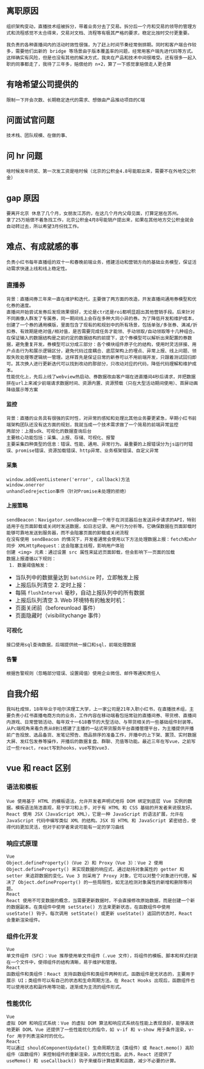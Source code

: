 ## 离职原因

    组织架构变动，直播技术组被拆分，带着业务分去了交易。拆分后一个月和交易的领导的管理方式和流程感觉不太合得来，交易对文档、流程等有极其严格的要求，稳定比按时交付更重要。

    我负责的各种直播间内的活动时效性很强，为了赶上时间节奏经常倒排期。同时和客户端合作较多，需要他们出新的 bridge 等场景由于版本覆盖率的问题，经常用客户端先进代码等方式。
    这样确实有风险，但是也没有其他的解决方式，我夹在产品和技术中间很难受。还有很多一起入职的同事都走了，我待了三年多，赔偿给的 n+2，算了一下感觉拿赔偿走人更合算

## 有啥希望公司提供的

    限制一下开会次数、长期稳定迭代的需求、想做由产品推动项目的C端

## 问面试官问题

    技术栈、团队规模、在做的事、

## 问 hr 问题

    啥时候发年终奖、第一次发工资是啥时候（北京的公积金4.8号能取出来，需要不在外地交公积金）

## gap 原因

    要离开北京 休息了几个月，女朋友江苏的，在这几个月内父母见面，打算定居在苏州。
    拿了25万赔偿不着急找工作，北京公积金4月8号能销户提出来，如果在其他地方交公积金就会自动转过去，所以希望3月份找工作。

## 难点、有成就感的事

    负责小红书每年直播组的双十一和春晚前端业务，搭建活动和营销方向的基础业务模型，保证活动需求快速上线和线上稳定性。
### 直播券
    背景：直播间券三年来一直在维护和迭代，主要做了两方面的改造，开发直播间通用券模型和优化券的速度。
    直播间开始尝试发券后发现效果很好，无论是ctr还是roi都明显超出其他营销手段。后来针对不同画像人群发了专属券，同一期间线上会存在多种大同小异的券。为了降低开发和维护成本，创建了一个券的通用模版，里面包含了现有的和规划中的所有场景，包括单张/多张券、满减/折扣券、有效期是绝对值/相对值，是否需要完成任务才能领、手动领取/自动领取等十几种组合。在保证输入的数据结构是之前约定的数据结构的前提下，这个券模型可以解析出来配置的券数据，避免重复开发。券模型可以分成三部分：各个模块组件原子化的结构，使用时灵活拼接、用户点击行为和展示逻辑区分，避免代码过度耦合、底层架构上的埋点、异常上报、线上问题、领取失败处理等逻辑统一管理。这样首先是保证日常的新券可以不用前端开发，只跟着测试回归即可。其次换人进行更新迭代可以找到改动的那部分，只改动对应的代码，降低代码理解和维护成本。
    性能优化上，先后上线了webview热启动、券数据改由客户端在进直播间4秒后请求，并把数据拼在url上来减少前端请求数据时间、资源内置、资源预载（只在大型活动期间使用）、首屏动画降级展示等方案

#### 监控
    背景：直播的业务具有很强的实时性，对异常的感知和处理比其他业务要更紧急，早期小红书前端架构团队还没有这方面的规划，我就当成一个技术需求做了一个简易的前端异常监控
    两部分：上报sdk、可视化的数据查询后台
    主要核心功能包括：采集、上报、存储、可视化、报警
    主要采集四种类型的信息：错误、性能、通用、异常行为。最重要的上报错误分为js运行时错误、promise错误、资源加载错误、http异常、业务框架错误、自定义异常
#### 采集
    window.addEventListener('error', callback)方法
    window.onerror
    unhandledrejection事件（针对Promise未处理的拒绝）

#### 上报策略
    sendBeacon：‌Navigator.sendBeacon‌是一个用于在浏览器后台发送异步请求的API，特别适用于在页面卸载或关闭时发送数据，如日志记录、用户行为分析等。它确保数据在页面卸载时能够可靠地发送到服务器，而不会阻塞页面的卸载或关闭流程‌
    在没有使用 sendBeacon 的情况下，开发者通常会使用以下方法处理数据上报：fetch和xhr
    ‌同步 XMLHttpRequest‌：这会阻塞主线程，影响用户体验‌
    ‌创建 <img> 元素‌：通过设置 src 属性来延迟页面卸载，但会影响下一页面的加载‌
    数据上报遵循以下规则：
     1. 数量阈值触发：
   - 当队列中的数据量达到 `batchSize` 时，立即触发上报
   - 上报后队列清空
    2. 定时上报：
   - 每隔 `flushInterval` 毫秒，自动上报队列中的所有数据
   - 上报后队列清空
    3. Web 环境特有的触发时机：
   - 页面关闭前（beforeunload 事件）
   - 页面隐藏时（visibilitychange 事件）

#### 可视化
    接口使用sql查询数据，后端提供统一接口和sql，前端处理数据
#### 告警
    根据告警规则（忽略部分错误、设置阈值）使用企业微信、邮件等通知责任人


## 自我介绍
    我叫杜成恒，18年毕业于哈尔滨理工大学，上一家公司是21年入职小红书，在直播技术组，主要负责小红书直播电商方向的业务，工作内容在移动端看包括常驻的直播间券、带货榜、直播间内游戏、日常营销活动、每年双十一618春节的大型活动、与带货相关的一些基础组件封装等。从Pc端视角来看负责从0到1搭建了主播的一站式带货服务平台直播管理平台，为主播提供开播前广告投放、选品备货、发笔记预告、商品排序的准备工作，开播中的上下架、置顶、实时数据大屏、发红包发券等操作，开播后的数据复盘、群聊、充值等功能。最近三年在写vue，之前写过一些react，react写到hooks，vue写到vue3.

## vue 和 react 区别
### 语法和模板
    Vue 使用基于 HTML 的模板语法，允许开发者声明式地将 DOM 绑定到底层 Vue 实例的数据。模板语法简洁直观，易于学习和上手，对于有 HTML 和 CSS 基础的开发者来说很友好。
    React 使用 JSX（JavaScript XML），它是一种 JavaScript 的语法扩展，允许在 JavaScript 代码中编写类似 XML 的结构。JSX 将 HTML 和 JavaScript 紧密结合，使得代码更加灵活，但对于初学者来说可能有一定的学习曲线
### 响应式原理
    Vue
    Object.defineProperty()（Vue 2）和 Proxy（Vue 3）：Vue 2 使用 Object.defineProperty() 来实现数据的响应式，通过劫持对象属性的 getter 和 setter 来追踪数据的变化。Vue 3 则采用了 Proxy 对象，它可以对整个对象进行代理，解决了 Object.defineProperty() 的一些局限性，如无法检测对象属性的新增和删除等问题。
    React
    React 使用不可变数据的概念，当需要更新数据时，不会直接修改原始数据，而是创建一个新的数据副本。在类组件中使用 setState() 方法来更新状态，在函数组件中使用 useState() 钩子。每次调用 setState() 或更新 useState() 返回的状态时，React 会重新渲染组件。
### 组件化开发
    Vue
    单文件组件（SFC）：Vue 推荐使用单文件组件（.vue 文件），将组件的模板、脚本和样式封装在一个文件中，使得组件的结构清晰，易于维护和管理。
    React
    函数组件和类组件：React 支持函数组件和类组件两种形式。函数组件是无状态的，主要用于展示 UI；类组件可以有自己的状态和生命周期方法。在 React Hooks 出现后，函数组件也可以使用状态和副作用等功能，逐渐成为主流的组件形式。
### 性能优化
    Vue
    虚拟 DOM 和响应式系统：Vue 的虚拟 DOM 算法和响应式系统在性能上表现良好，能够高效地更新 DOM。Vue 还提供了一些性能优化的指令，如 v-if 和 v-show 用于条件渲染，v-for 用于列表渲染时的优化。
    React
    可以通过 shouldComponentUpdate() 生命周期方法（类组件）或 React.memo() 高阶组件（函数组件）来控制组件的重新渲染，从而优化性能。此外，React 还提供了 useMemo() 和 useCallback() 钩子来缓存计算结果和函数，减少不必要的计算。

